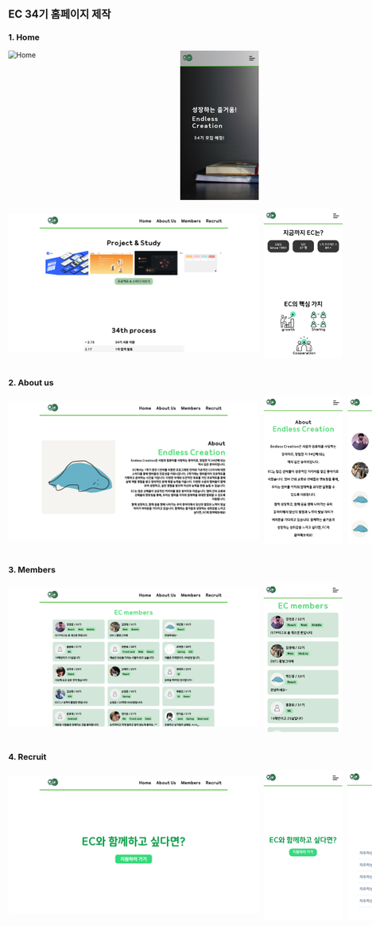 ## EC 34기 홈페이지 제작

### 1. Home
<div style="display: flex; gap: 10px; flex-direction: row;">
    <img src="README_image/Home1.png" alt="Home" style="object-fit: contain; height:auto; width: min(550px, 100%);">
    <img src="README_image/Home1_mobile.png" alt="Home" style="object-fit: contain;height:300px;"> 
</div>
<br>

<div style="display: flex; gap: 10px; flex-direction: row;">
    <img src="README_image/Home2.png" alt="Home" style="object-fit: contain; height:auto; width: min(550px, 100%);">
    <img src="README_image/Home2_mobile.png" alt="Home" style="object-fit: contain;height:300px;">  
</div>
<br>

### 2. About us
<div style="display: flex; gap: 10px; flex-direction: row;">
    <img src="README_image/Aboutus.png" alt="Aboutus" style="object-fit: contain; height:auto; width: min(550px, 100%);">
    <img src="README_image/Aboutus_mobile1.png" alt="Aboutus" style="object-fit: contain;height:300px;">
    <img src="README_image/Aboutus_mobile2.png" alt="Aboutus" style="object-fit: contain;height:300px;">  
</div>
<br>

### 3. Members
<div style="display: flex; gap: 10px; flex-direction: row;">
    <img src="README_image/Members.png" alt="Members" style="object-fit: contain; height:auto; width: min(550px, 100%);">
    <img src="README_image/Members_mobile.png" alt="Members" style="object-fit: contain;height:300px;">  
</div>
<br>

### 4. Recruit
<div style="display: flex; gap: 10px; flex-direction: row;">
    <img src="README_image/Recruit.png" alt="Recruit" style="object-fit: contain; height:auto; width: min(550px, 100%);">
    <img src="README_image/Recruit_mobile1.png" alt="Recruit" style="object-fit: contain;height:300px;">
    <img src="README_image/Recruit_mobile2.png" alt="Recruit" style="object-fit: contain;height:300px;">
</div>